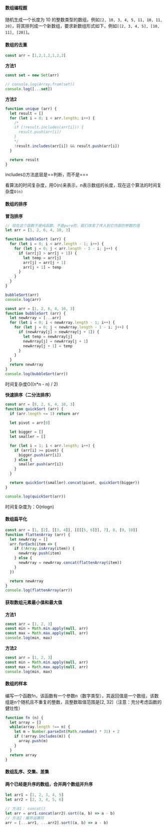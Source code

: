 #### 数组编程题
随机生成一个长度为 10 的整数类型的数组，例如`[2, 10, 3, 4, 5, 11, 10, 11, 20]`，将其排列成一个新数组，要求新数组形式如下，例如`[[2, 3, 4, 5], [10, 11], [20]]`。

#### 数组的去重
```js
const arr = [1,2,1,2,1,2,2]
```

**方法1**

```js
const set = new Set(arr)

// console.log(Array.from(set))
console.log([...set])
```

**方法2**

```js
function unique (arr) {
  let result = []
  for (let i = 0; i < arr.length; i++) {
    /*
    if (!result.includes(arr[i])) {
      result.push(arr[i])
    }
    */
    !result.includes(arr[i]) && result.push(arr[i])
  }

  return result
}
```
includes()方法底层是==判断，而不是===

看算法的时间复杂度，用O(n)来表示，n表示数组的长度，现在这个算法的时间复杂度`O(n)`

#### 数组的排序
**冒泡排序**

```js
// 现在这个函数不是纯函数，不是pure的，我们改变了传入到它内部的参数的值
let arr = [1, 2, 6, 4, 10, 3]

function bubbleSort (arr) {
  for (let i = 0; i < arr.length - 1; i++) {
    for (let j = 0; j < arr.length - 1 - i; j++) {
      if (arr[j] > arr[j + 1]) {
        let temp = arr[j]
        arr[j] = arr[j + 1]
        arr[j + 1] = temp
      }     
    }
  }
}

bubbleSort(arr)
console.log(arr)
```

```js
const arr = [1, 2, 6, 4, 10, 3]
function bubbleSort (arr) {
  let newArray = [...arr]
  for (let i = 0; i < newArray.length - 1; i++) {
    for (let j = 0; j < newArray.length - 1 - i; j++) {
      if (newArray[j] > newArray[j + 1]) {
        let temp = newArray[j]
        newArray[j] = newArray[j + 1]
        newArray[j + 1] = temp
      }     
    }
  }
  return newArray
}
console.log(bubbleSort(arr))
```
时间复杂度O((n*n - n) / 2)

**快速排序（二分法排序）**

```js
const arr = [8, 2, 6, 4, 10, 3]
function quickSort (arr) {
  if (arr.length <= 1) return arr
  
  let pivot = arr[0]

  let bigger = []
  let smaller = []

  for (let i = 1; i < arr.length; i++) {
    if (arr[i] >= pivot) {
      bigger.push(arr[i])
    } else {
      smaller.push(arr[i])
    }
  }

  return quickSort(smaller).concat(pivot, quickSort(bigger))
}

console.log(quickSort(arr))
```
时间复杂度为：O(nlogn)

#### 数组扁平化
```js
const arr = [1, [2], [[3, 4]], [[[[5, 6]]], 7], 8, [9, 10]]
function flattenArray (arr) {
  let newArray = []
  arr.forEach(item => {
    if (!Array.isArray(item)) {
      newArray.push(item)
    } else {
      newArray = newArray.concat(flattenArray(item))
    }
  })

  return newArray
}
console.log(flattenArray(arr))
```

#### 获取数组元素最小值和最大值

**方法1**

```js
const arr = [1, 2, 3]
const min = Math.min.apply(null, arr)
const max = Math.max.apply(null, arr)
console.log(min, max)
```

**方法2**

```js
const arr = [1, 2, 3]
const min = Math.min.apply(null, arr)
const max = Math.max.apply(null, arr)
console.log(min, max)
```

#### 数组的样本
编写一个函数fn，该函数有一个参数n（数字类型），其返回值是一个数组，该数组是n个随机且不重复的整数，且整数取值范围是[2, 32]（注意：充分考虑函数的健壮性）

```js
function fn (n) {
  let array = []
  while(array.length !== n) {
    let m = Number.parseInt(Math.random() * 31) + 2
    if (!array.includes(m)) {
      array.push(m)
    }
  }
  return array
}
```
#### 数组乱序、交集、差集

#### 两个已经是升序的数组，合并两个数组并升序
```js
let arr1 = [1, 2, 3, 4, 5]
let arr2 = [2, 3, 4, 5, 6]

// 方法1： concat()
let arr = arr1.concat(arr2).sort((a, b) => a - b)
// 方法2：展开运算符
arr = [...arr1, ...arr2].sort((a, b) => a - b)
```
